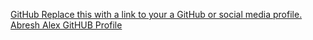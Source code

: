 [GitHub Replace this with a link to your a GitHub or social media profile. Abresh Alex GitHUB Profile](https://github.com/AbreshAlex)
